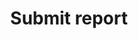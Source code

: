 ---
pcx_content_type: navigation
title: Submit report
external_link: https://abuse.cloudflare.com/
weight: 4
aliases:
- /fundamentals/get-started/basic-tasks/report-abuse/submit-report/
_build:
  publishResources: false
  render: never
---